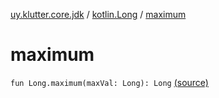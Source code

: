 [uy.klutter.core.jdk](../index.md) / [kotlin.Long](index.md) / [maximum](.)


# maximum
<code>fun Long.maximum(maxVal: Long): Long</code> [(source)](https://github.com/kohesive/klutter/blob/master/core-jdk6/src/main/kotlin/uy/klutter/core/jdk/Numbers.kt#L12)<br/>

